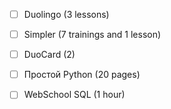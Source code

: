 - [ ] Duolingo (3 lessons)
- [ ] Simpler (7 trainings and 1 lesson)
- [ ] DuoCard (2)
- [ ] Простой Python (20 pages)
- [ ] WebSchool SQL (1 hour)

 